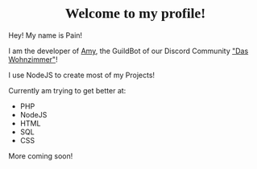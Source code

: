 <h1 style="text-align:center; font-family: Verdana,serif;">
Welcome to my profile!
</h1>

Hey! My name is Pain!

I am the developer of [Amy](https://github.com/Painforpay/Amy), the GuildBot of our Discord Community ["Das Wohnzimmer"](https://discord.gg/hZJ8GtUuH6)!

I use NodeJS to create most of my Projects!

Currently am trying to get better at:

- PHP
- NodeJS
- HTML
- SQL
- CSS


More coming soon!